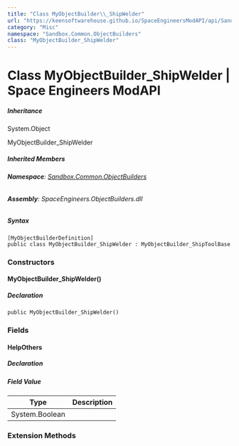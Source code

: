 ```yaml
---
title: "Class MyObjectBuilder\\_ShipWelder"
url: "https://keensoftwarehouse.github.io/SpaceEngineersModAPI/api/Sandbox.Common.ObjectBuilders.MyObjectBuilder_ShipWelder.html"
category: "Misc"
namespace: "Sandbox.Common.ObjectBuilders"
class: "MyObjectBuilder_ShipWelder"
---
```


# Class MyObjectBuilder\_ShipWelder | Space Engineers ModAPI

##### Inheritance

System.Object

MyObjectBuilder\_ShipWelder

##### Inherited Members

###### **Namespace**: [Sandbox.Common.ObjectBuilders](https://keensoftwarehouse.github.io/SpaceEngineersModAPI/api/Sandbox.Common.ObjectBuilders.html)

###### **Assembly**: SpaceEngineers.ObjectBuilders.dll

##### Syntax

```
[MyObjectBuilderDefinition]
public class MyObjectBuilder_ShipWelder : MyObjectBuilder_ShipToolBase
```

### Constructors

#### MyObjectBuilder\_ShipWelder()

##### Declaration

```
public MyObjectBuilder_ShipWelder()
```

### Fields

#### HelpOthers

##### Declaration

##### Field Value

| Type | Description |
| --- | --- |
| System.Boolean |     |

### Extension Methods